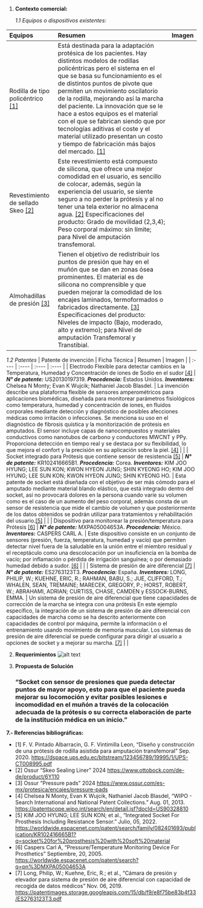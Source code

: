 1. **Contexto comercial:**
   
   *1.1 Equipos o dispositivos existentes:*

|  Equipos  |  Resumen  |  Imagen  |
| :---- | :---- | :---- |
|  Rodilla de tipo policéntrico [\[1\]](https://dspace.ups.edu.ec/bitstream/123456789/19995/1/UPS-CT008995.pdf)  |  Está destinada para la adaptación protésica de los pacientes. Hay distintos modelos de rodillas policéntricas pero el sistema en el que se basa su funcionamiento es el de distintos puntos de pivote que permiten un movimiento oscilatorio de la rodilla, mejorando así la marcha del paciente. La innovación que se le hace a estos equipos es el material con el que se fabrican siendo que por tecnologías aditivas el coste y el material utilizado presentan un costo y tiempo de fabricación más bajos del mercado. [\[1\]](https://dspace.ups.edu.ec/bitstream/123456789/19995/1/UPS-CT008995.pdf)  |    |
|  Revestimiento de sellado Skeo [\[2\]](https://www.ottobock.com/de-de/product/6Y110)  |  Este revestimiento está compuesto de silicona, que ofrece una mejor comodidad en el usuario, es sencillo de colocar, además, según la experiencia del usuario, se siente seguro a no perder la prótesis y al no tener una tela exterior no almacena agua. [\[2\]](https://www.ottobock.com/de-de/product/6Y110) Especificaciones del producto: Grado de movilidad (2,3,4); Peso corporal máximo: sin límite; para Nivel de amputación transfemoral.  |    |
|  Almohadillas de presión [\[3\]](https://www.ossur.com/es-mx/protesica/encajes/pressure-pads)  |  Tienen el objetivo de redistribuir los puntos de presión que hay en el muñón que se dan en zonas ósea prominentes. El material es de silicona no comprensible y que pueden mejorar la comodidad de los encajes laminados, termoformados o fabricados directamente. [\[3\]](https://www.ossur.com/es-mx/protesica/encajes/pressure-pads) Especificaciones del producto: Niveles de impacto (Bajo, moderado, alto y extremo); para Nivel de amputación Transfemoral y Transtibial. |    |

   *1.2 Patentes*
|  Patente de invención  |  Ficha Técnica  |  Resumen  |  Imagen  |
| :---- | :---- | :---- | :---- |
|  Electrodo Flexible para detectar cambios en la Temperatura, Humedad y Concentración de iones de Sodio en el sudor [\[4\]](https://patentscope.wipo.int/search/en/detail.jsf?docId=US90328810)  | ***N° de patente:*** US20130197319. ***Procedencia:*** Estados Unidos. ***Inventores:*** Chelsea N Monty; Evan K Wujcik; Nathaniel Jacob Blasdel.  |  La invención describe una plataforma flexible de sensores amperométricos para aplicaciones biomédicas, diseñada para monitorear parámetros fisiológicos como temperatura, humedad y concentración de iones, en fluidos corporales mediante detección y diagnóstico de posibles afecciones médicas como irritación o infecciones. Se menciona su uso en el diagnóstico de fibrosis quística y la monitorización de prótesis en amputados. El sensor incluye capas de nanocompuestos y materiales conductivos como nanotubos de carbono y conductores MWCNT y PPy. Proporciona detección en tiempo real y se destaca por su flexibilidad, lo que mejora el confort y la precisión en su aplicación sobre la piel. [\[4\]](https://patentscope.wipo.int/search/en/detail.jsf?docId=US90328810)  |    |
|  Socket integrado para Prótesis que contiene sensor de resistencia [\[5\]](https://worldwide.espacenet.com/patent/search/family/082401693/publication/KR102416665B1?q=socket%20for%20prosthesis%20with%20soft%20material)  |  ***N° de patente:*** KR102416665B1. ***Procedencia:*** Corea. ***Inventores:*** KIM JOO HYUNG; LEE SUN KON; KWON HYEON JUNG; SHIN KYEONG HO; KIM JOO HYUNG; LEE SUN KON; KWON HYEON JUNG; SHIN KYEONG HO.  |  Esta patente de socket está diseñada con el objetivo de ser más cómodo para el amputado mediante material blando elástico, que está integrado dentro del socket, así no provocará dolores en la persona cuando varíe su volumen como es el caso de un aumento del peso corporal, además consta de un sensor de resistencia que mide el cambio de volumen y que posteriormente de los datos obtenidos se podrán utilizar para tratamientos y rehabilitación del usuario.[\[5\]](https://worldwide.espacenet.com/patent/search/family/082401693/publication/KR102416665B1?q=socket%20for%20prosthesis%20with%20soft%20material)  |    |
|  Dispositivo para monitorear la presión/temperatura para Prótesis [\[6\]](https://worldwide.espacenet.com/patent/search?q=pn%3DMXPA05004653A)  |  ***N° de patente:*** MXPA05004653A. ***Procedencia:*** México. ***Inventores:*** CASPERS CARL A.  |  Este dispositivo consiste en un conjunto de sensores (presión, fuerza, temperatura, humedad y vacío) que permiten detectar nivel fuera de la saludable en la unión entre el miembro residual y el receptáculo como una descolocación por un insuficiencia en la bomba de vacío; por inflamación o pérdida de irrigación sanguínea; o por demasiado humedad debido a sudor. [\[6\]](https://worldwide.espacenet.com/patent/search?q=pn%3DMXPA05004653A)  |    |
|  Sistema de presión de aire diferencial [\[7\]](https://patentimages.storage.googleapis.com/15/db/f9/e8f75be83b4f33/ES2763123T3.pdf)  |  ***N° de patente:*** ES2763123T3. ***Procedencia:*** España. ***Inventores:*** LONG, PHILIP, W.; KUEHNE, ERIC, R.; RAHMAN, BABU, S.; JUE, CLIFFORD, T.; WHALEN, SEAN, TREMAINE; MARECEK, GREGORY, P.; HORST, ROBERT, W.; ABRAHAMI, ADRIAN; CURTISS, CHASE, CAMDEN y ESSOCK-BURNS, EMMA.  |  Un sistema de presión de aire diferencial que tiene capacidades de corrección de la marcha se integra con una prótesis En este ejemplo específico, la integración de un sistema de presión de aire diferencial con capacidades de marcha como se ha descrito anteriormente con capacidades de control por máquina, permite la información o el entrenamiento usando movimiento de memoria muscular. Los sistemas de presión de aire diferencial se puede configurar para dirigir al usuario a opciones de socket y a mejorar su marcha. [\[7\]](https://patentimages.storage.googleapis.com/15/db/f9/e8f75be83b4f33/ES2763123T3.pdf)  |    |

2. **Requerimientos**
   ![alt text](<Requisitos Funcionales FUNBIO.png>)

3. **Propuesta de Solución**  
   ### “Socket con sensor de presiones que pueda detectar puntos de mayor apoyo, esto para que el paciente pueda mejorar su locomoción y evitar posibles lesiones e incomodidad en el muñón a través de la colocación adecuada de la prótesis o su correcta elaboración de parte de la institución médica en un inicio.”


**7.- Referencias bibliográficas:**

- \[1\] F. V. Pintado Albarracin, G. F. Vintimilla Leon, “Diseño y construcción de una prótesis de rodilla asistida para amputación transfemoral” Sep. 2020. https://dspace.ups.edu.ec/bitstream/123456789/19995/1/UPS-CT008995.pdf 
- \[2\] Ossur “Skeo Sealing Liner” 2024 https://www.ottobock.com/de-de/product/6Y110   
- \[3\] Ossur “Pressure pads” 2024 https://www.ossur.com/es-mx/protesica/encajes/pressure-pads    
- \[4\] Chelsea N Monty, Evan K Wujcik, Nathaniel Jacob Blasdel, “WIPO - Search International and National Patent Collections.” Aug. 01, 2013. https://patentscope.wipo.int/search/en/detail.jsf?docId=US90328810 
- \[5\] KIM JOO HYUNG; LEE SUN KON; et al., “Integrated Socket For Prosthesis Including Resistance Sensor.” Julio, 05, 2022. https://worldwide.espacenet.com/patent/search/family/082401693/publication/KR102416665B1?q=socket%20for%20prosthesis%20with%20soft%20material 
- \[6\] Caspers Carl A, “Pressure/Temperature Monitoring Device For Prosthetics” Septiembre, 20, 2005. https://worldwide.espacenet.com/patent/search?q=pn%3DMXPA05004653A
- \[7\] Long, Philip, W.; Kuehne, Eric, R.; et al., “Cámara de presión y elevador para sistema de presión de aire diferencial con capacidad de recogida de datos médicos” Nov. 06, 2019. https://patentimages.storage.googleapis.com/15/db/f9/e8f75be83b4f33/ES2763123T3.pdf 